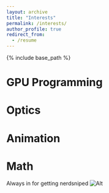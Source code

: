 ```yaml
---
layout: archive
title: "Interests"
permalink: /interests/
author_profile: true
redirect_from:
  - /resume
---
```


{% include base_path %}

GPU Programming 
======

Optics
======
  
Animation
======


Math 
======

Always in for getting nerdsniped 
![Alt](https://imgs.xkcd.com/comics/nerd_sniping.png "Logog") 

